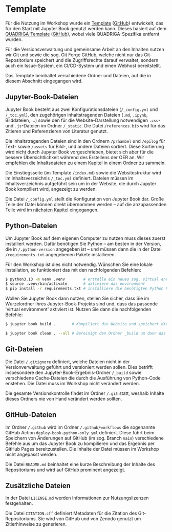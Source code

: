 # Template

Für die Nutzung im Workshop wurde ein <a href="https://quadriga-dk.github.io/OER-Workshop-Template" target="_blank" class="external-link">Template</a> (<a href="https://github.com/quadriga-dk/OER-Workshop-Template" target="_blank" class="external-link">GitHub</a>) entwickelt, das für den Start mit Jupyter Book genutzt werden kann. Dieses basiert auf dem <a href="https://quadriga-dk.github.io/Book_Template" target="_blank" class="external-link">QUADRIGA-Template</a> (<a href="https://github.com/quadriga-dk/Book_Template" target="_blank" class="external-link">GitHub</a>), wobei viele QUADRIGA-Spezifika entfernt wurden.

Für die Versionsverwaltung und gemeinsame Arbeit an den Inhalten nutzen wir Git und sowie die sog. Git Forge GitHub, welche nicht nur das Git-Repositorium speichert und die Zugriffsrechte darauf verwaltet, sondern auch ein Issue-System, ein CI/CD-System und einen Webhost bereitstellt.

Das Template beinhaltet verschiedene Ordner und Dateien, auf die in diesem Abschnitt eingegangen wird.

## Jupyter-Book-Dateien
Jupyter Book besteht aus zwei Konfigurationsdateien (`/_config.yml` und `/_toc.yml`), den zugehörigen inhaltstragenden Dateien (`.md`, `.ipynb`, Bilddateien, …) sowie den für die Website-Darstellung notwendigen `.css`- und `.js`-Dateien im Ordner `/_static`. Die Datei `/references.bib` wird für das Zitieren und Referenzieren von Literatur genutzt. 

Die inhaltstragenden Dateien sind in den Ordnern `/präambel` und `/epilog` für Text- sowie `/assets` für Bild-, und andere Dateien sortiert. Diese Sortierung wird nicht durch Jupyter Book vorgeschrieben, bietet sich aber für die bessere Übersichtlichkeit während des Erstellens der OER an. Wir empfehlen die Inhaltsdateien zu einem Kapitel in einem Ordner zu sammeln.

Die Einstiegsseite (im Template `/index.md`) sowie die Websitestruktur wird im Inhaltsverzeichnis `/_toc.yml` definiert. Dateien müssen im Inhaltsverzeichnis aufgeführt sein um in der Website, die durch Jupyter Book kompiliert wird, angezeigt zu werden.

Die Datei `/_config.yml` stellt die Konfiguration von Jupyter Book dar. Große Teile der Datei können direkt übernommen werden – auf die anzupassenden Teile wird im [nächsten Kapitel](/inhalte/setup.md) eingegangen.

## Python-Dateien
Um Jupyter Book auf dem eigenen Computer zu nutzen muss dieses zuerst installiert werden. Dafür benötigen Sie Python – am besten in der Version, die in `/.python-version` angegeben ist – und müssen dann die in der Datei `/requirements.txt` angegebenen Pakete installieren.

Für den Workshop ist dies nicht notwendig. Wünschen Sie eine lokale installation, so funktioniert das mit den nachfolgenden Befehlen:

```bash
$ python3.13 -m venv .venv        # erstelle ein neues sog. virtual environment
$ source .venv/bin/activate       # aktiviere das environment
$ pip install -r requirements.txt # installiere die benötigten Python Pakete
```
Wollen Sie Jupyter Book dann nutzen, stellen Sie sicher, dass Sie im Wurzelordner Ihres Jupyter-Book-Projekts sind und, dass das passende 'virtual environment' aktiviert ist. Nutzen Sie dann die nachfolgenden Befehle:

```bash
$ jupyter book build .       # Kompiliert die Website und speichert dieses im Ordner /_build/html

$ jupyter book clean . --all # Bereinigt den Ordner _build um dann das Buch vollständig neu bauen zu können
```

## Git-Dateien
Die Datei `/.gitignore` definiert, welche Dateien nicht in der Versionverwaltung geführt und versioniert werden sollen. Dies betrifft insbesondere den Jupyter-Book-Ergebnis-Ordner `/_build` sowie verschiedene Cache-Dateien die durch die Ausführung von Python-Code enstehen. Die Datei muss im Workshop nicht verändert werden.

Die gesamte Versionskontrolle findet im Ordner `/.git` statt, weshalb Inhalte dieses Ordners nie von Hand verändert werden sollten.

## GitHub-Dateien
Im Ordner `/.github` wird im Ordner `/.github/workflows` die sogenannte GitHub Action `deploy-book-python-only.yml` definiert. Diese führt beim Speichern von Änderungen auf GitHub (im sog. Branch `main`) verschiedene Befehle aus um das Jupyter Book zu kompilieren und das Ergebnis per GitHub Pages bereitzustellen. Die Inhalte der Datei müssen im Workshop nicht angepasst werden.

Die Datei `README.md` beinhaltet eine kurze Beschreibung der Inhalte des Repositoriums und wird auf GitHub prominent angezeigt.

## Zusätzliche Dateien

In der Datei `LICENSE.md` werden Informationen zur Nutzungslizenzen festgehalten.

Die Datei `CITATION.cff` definiert Metadaten für die Zitation des Git-Repositoriums. Sie wird von GitHub und von Zenodo genutzt um Zitierhinweise zu generieren.